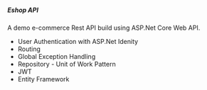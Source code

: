##### Eshop API

A demo e-commerce Rest API build using ASP.Net Core Web API.


* User Authentication with ASP.Net Idenity
* Routing
* Global Exception Handling
* Repository - Unit of Work Pattern
* JWT
* Entity Framework